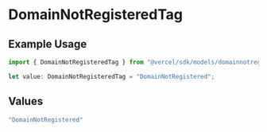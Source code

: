 # DomainNotRegisteredTag

## Example Usage

```typescript
import { DomainNotRegisteredTag } from "@vercel/sdk/models/domainnotregistered.js";

let value: DomainNotRegisteredTag = "DomainNotRegistered";
```

## Values

```typescript
"DomainNotRegistered"
```